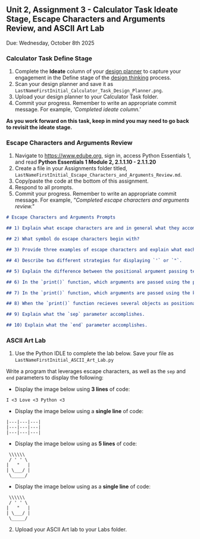 ## Unit 2, Assignment 3 - Calculator Task Ideate Stage, Escape Characters and Arguments Review, and ASCII Art Lab
Due: Wednesday, October 8th 2025

### Calculator Task Define Stage
1. Complete the **Ideate** column of your [design planner](https://github.com/MrJSwotinsky/Python_2025_2026/blob/main/Resources/Design%20Planner.pdf) to capture your engagement in the Define stage of the [design thinking](https://github.com/MrJSwotinsky/Python_2025_2026/blob/main/Resources/Design%20Thinking.pdf) process.<br>
2. Scan your design planner and save it as `LastNameFirstInitial_Calculator_Task_Design_Planner.png`.
3. Upload your design planner to your Calculator Task folder.
4. Commit your progress.  Remember to write an appropriate commit message.  For example, *'Completed ideate column.'*

**As you work forward on this task, keep in mind you may need to go back to revisit the ideate stage.**

### Escape Characters and Arguments Review

1. Navigate to https://www.edube.org, sign in, access Python Essentials 1, and read **Python Essentials 1 Module 2, 2.1.1.10  - 2.1.1.20** 
2. Create a file in your Assignments folder titled, `LastNameFirstInitial_Escape_Characters_and_Arguments_Review.md`.
3. Copy/paste the code at the bottom of this assignment.
4. Respond to all prompts.
5. Commit your progress.  Remember to write an appropriate commit message.  For example, *"Completed escape characters and arguments review."*

```markdown
# Escape Characters and Arguments Prompts

## 1) Explain what escape characters are and in general what they accomplish.

## 2) What symbol do escape characters begin with?

## 3) Provide three examples of escape characters and explain what each accomplishes.

## 4) Describe two different strategies for displaying `'` or `"`.

## 5) Explain the difference between the positional argument passing technique and the keyword argument passing technique.

## 6) In the `print()` function, which arguments are passed using the positional technique?

## 7) In the `print()` function, which arguments are passed using the keyword technique?

## 8) When the `print()` function recieves several objects as positional arguments, how does it respond?

## 9) Explain what the `sep` parameter accomplishes.

## 10) Explain what the `end` parameter accomplishes.
```

### ASCII Art Lab

1. Use the Python IDLE to complete the lab below.  Save your file as `LastNameFirstInitial_ASCII_Art_Lab.py`
   
Write a program that leverages escape characters, as well as the `sep` and `end` parameters to display the following:

* Display the image below using **3 lines** of code:
```
I <3 Love <3 Python <3
```

* Display the image below using a **single line** of code:
```
|---|---|---|
|---|---|---|
|---|---|---|   
```

* Display the image below using as **5 lines** of code:
```
 \\\\\\
 / ' ' \
|   "   |
| \___/ |
 \_____/
```

* Display the image below using as a **single line** of code:
```
 \\\\\\
 / ' ' \
|   "   |
| \___/ |
 \_____/
```
   
2. Upload your ASCII Art lab to your Labs folder.
